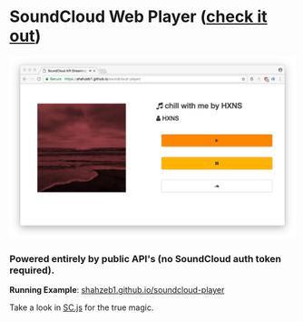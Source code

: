 # SoundCloud Web Player ([check it out](https://shahzeb1.github.io/soundcloud-player/))

![Screenshot Image](Screenshot.png)

### Powered entirely by public API's (no SoundCloud auth token required).

**Running Example**: [shahzeb1.github.io/soundcloud-player](https://shahzeb1.github.io/soundcloud-player/)

Take a look in [SC.js](https://github.com/shahzeb1/soundcloud-player/blob/master/mySC.js) for the true magic.
